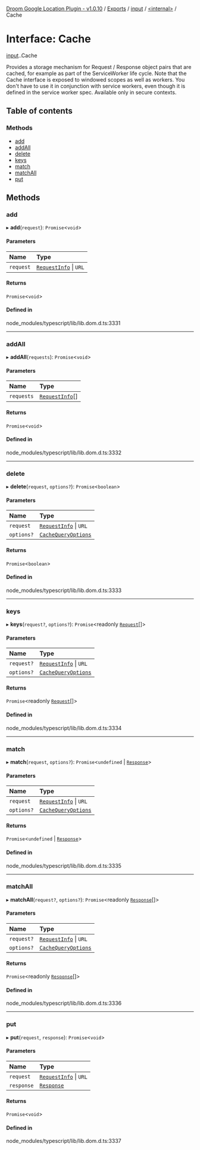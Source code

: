 [Droom Google Location Plugin - v1.0.10](../README.md) / [Exports](../modules.md) / [input](../modules/input.md) / [<internal\>](../modules/input._internal_.md) / Cache

# Interface: Cache

[input](../modules/input.md).[<internal>](../modules/input._internal_.md).Cache

Provides a storage mechanism for Request / Response object pairs that are cached, for example as part of the ServiceWorker life cycle. Note that the Cache interface is exposed to windowed scopes as well as workers. You don't have to use it in conjunction with service workers, even though it is defined in the service worker spec.
Available only in secure contexts.

## Table of contents

### Methods

- [add](input._internal_.Cache.md#add)
- [addAll](input._internal_.Cache.md#addall)
- [delete](input._internal_.Cache.md#delete)
- [keys](input._internal_.Cache.md#keys)
- [match](input._internal_.Cache.md#match)
- [matchAll](input._internal_.Cache.md#matchall)
- [put](input._internal_.Cache.md#put)

## Methods

### add

▸ **add**(`request`): `Promise`<`void`\>

#### Parameters

| Name | Type |
| :------ | :------ |
| `request` | [`RequestInfo`](../modules/input._internal_.md#requestinfo) \| `URL` |

#### Returns

`Promise`<`void`\>

#### Defined in

node_modules/typescript/lib/lib.dom.d.ts:3331

___

### addAll

▸ **addAll**(`requests`): `Promise`<`void`\>

#### Parameters

| Name | Type |
| :------ | :------ |
| `requests` | [`RequestInfo`](../modules/input._internal_.md#requestinfo)[] |

#### Returns

`Promise`<`void`\>

#### Defined in

node_modules/typescript/lib/lib.dom.d.ts:3332

___

### delete

▸ **delete**(`request`, `options?`): `Promise`<`boolean`\>

#### Parameters

| Name | Type |
| :------ | :------ |
| `request` | [`RequestInfo`](../modules/input._internal_.md#requestinfo) \| `URL` |
| `options?` | [`CacheQueryOptions`](input._internal_.CacheQueryOptions.md) |

#### Returns

`Promise`<`boolean`\>

#### Defined in

node_modules/typescript/lib/lib.dom.d.ts:3333

___

### keys

▸ **keys**(`request?`, `options?`): `Promise`<readonly [`Request`](../modules/input._internal_.md#request)[]\>

#### Parameters

| Name | Type |
| :------ | :------ |
| `request?` | [`RequestInfo`](../modules/input._internal_.md#requestinfo) \| `URL` |
| `options?` | [`CacheQueryOptions`](input._internal_.CacheQueryOptions.md) |

#### Returns

`Promise`<readonly [`Request`](../modules/input._internal_.md#request)[]\>

#### Defined in

node_modules/typescript/lib/lib.dom.d.ts:3334

___

### match

▸ **match**(`request`, `options?`): `Promise`<`undefined` \| [`Response`](../modules/input._internal_.md#response)\>

#### Parameters

| Name | Type |
| :------ | :------ |
| `request` | [`RequestInfo`](../modules/input._internal_.md#requestinfo) \| `URL` |
| `options?` | [`CacheQueryOptions`](input._internal_.CacheQueryOptions.md) |

#### Returns

`Promise`<`undefined` \| [`Response`](../modules/input._internal_.md#response)\>

#### Defined in

node_modules/typescript/lib/lib.dom.d.ts:3335

___

### matchAll

▸ **matchAll**(`request?`, `options?`): `Promise`<readonly [`Response`](../modules/input._internal_.md#response)[]\>

#### Parameters

| Name | Type |
| :------ | :------ |
| `request?` | [`RequestInfo`](../modules/input._internal_.md#requestinfo) \| `URL` |
| `options?` | [`CacheQueryOptions`](input._internal_.CacheQueryOptions.md) |

#### Returns

`Promise`<readonly [`Response`](../modules/input._internal_.md#response)[]\>

#### Defined in

node_modules/typescript/lib/lib.dom.d.ts:3336

___

### put

▸ **put**(`request`, `response`): `Promise`<`void`\>

#### Parameters

| Name | Type |
| :------ | :------ |
| `request` | [`RequestInfo`](../modules/input._internal_.md#requestinfo) \| `URL` |
| `response` | [`Response`](../modules/input._internal_.md#response) |

#### Returns

`Promise`<`void`\>

#### Defined in

node_modules/typescript/lib/lib.dom.d.ts:3337
